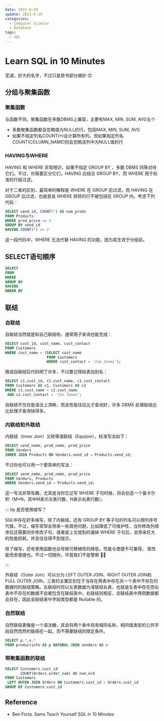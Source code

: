 ```yaml
---
date: 2021-6-29
update: 2021-6-29
categories:
  - Computer Science
  - Datebase
tags:
  - SQL
---
```


# Learn SQL in 10 Minutes

芜湖，好大的名字，不过只是原书部分摘抄 :blush:

## 分组与聚集函数

### 聚集函数

与函数不同，聚集函数在多数DBMS上兼容，主要有MAX, MIN, SUM, AVG五个
- 多数聚集函数都会忽略值为NULL的行，包括MAX, MIN, SUM, AVG
- 如果不指定列名COUNT(*)会计算所有列，但如果指定列名COUNT(COLUMN_NAME)则会忽略该列中为NULL值的行

### HAVING与WHERE

HAVING 和 WHERE 非常相识，如果不指定 GROUP BY ，多数 DBMS 同等对待它们。不过，你需要区分它们，HAVING 应结合 GROUP BY，而 WHERE 用于标准的行级过滤。

对于二者的区别，最简单的解释是 WHERE 在 GROUP 前过滤，而 HAVING 在 GROUP 后过滤，也就是说 WHERE 排除的行不被包括在 GROUP 内。考虑下列代码：

```sql
SELECT vend_id, COUNT(*) AS num_prods
FROM Products
WHERE prod_price >= 4
GROUP BY vend_id
HAVING COUNT(*) >= 2
```

这一段代码中，WHERE 无法代替 HAVING 的功能，因为其生效于分组前。

## SELECT语句顺序

```sql
SELECT
FROM
WHERE
GROUP BY
HAVING
ORDER BY
```

## 联结

### 自联结

自联结当然就是和自己联结啦，通常用子查询也能完成：

```sql
SELECT cust_id, cust_name, cust_contact
FROM Customers
WHERE cust_name = (SELECT cust_name
                   FROM Customers
                   WHERE cust_contact = 'Jim Jones');
```

换成自联结后代码明了许多，不过要记得给表加别名：

```sql
SELECT c1.cust_id, c1.cust_name, c1.cust_contact
FROM Customers AS c1, Customers AS c2
WHERE c1.cust_name = c2.cust_name
 AND c2.cust_contact = 'Jin Jones';
```

自联结不仅仅是语法上清晰，而且性能往往比子查询好，许多 DBMS 处理联结远比处理子查询快得多。

### 内联结和外联结

内联结（Inner Join）又称等值联结（Equijoin），标准写法如下：

```sql
SELECT vend_name, prod_name, prod_price
FROM Vendors
INNER JOIN Products ON Vendors.vend_id = Products.vend_id;
```

不过你也可以用一个更简单的写法：

```sql
SELECT vend_name, prod_name, prod_price
FROM Vendors, Products
WHERE Vendors.vend_id = Products.vend_id;
```

这一写法非常有趣，尤其是当你忘记写 WHERE 子句时候，将会创造一个笛卡尔积（M*N，其中M表示左表行数，N表示右表行数）。

::: tip 是否使用缩写？

SQL中存在好多缩写，除了内联结，还有 GROUP BY 等子句的列名可以用列序号代替。不过，缩写常常会带来一些其他问题，比如降低了可维护性，当你修改列顺序后还需要同步修改子句，或者是上文提到的漏掉 WHERE 子句后，会带来巨大的性能损耗，并且往往得不到提示。

除了缩写，还有使用函数也会导致可移植性的降低，性能与便捷不可兼得， 取性能而舍便捷也。不过一切随你，毕竟我们不是警察 :policeman:

:::

外联结（Outer Join）可以分为 LEFT OUTER JOIN、RIGHT OUTER JOIN和FULL OUTER JOIN，三者的主要区别在于当存在两表中存在另一个表中不存在的数据时的联结策略。左联结时将以左表数据为准联结右表，也就是左表中存在而右表中不存在的数据不会被包含在联结表中，右联结则相反，全联结表中两侧数据都会存在，因此全联结表中字段类型都是 Nullable 的。

### 自然联结

自然联结更像是一个语法糖，其会将两个表中具有相同名称、相同值类型的公共字段自然而然的联结在一起，而不需要联结的限定条件。

```sql
SELECT p.*,v.*
FROM productinfo AS p NATURAL JOIN vendors AS v
```

### 带聚集函数的联结

```sql
SELECT Customers.cust_id
       COUNT(Orders.order_num) AS num_ord
FROM Customers
 LEFT OUTER JOIN Orders ON Customers.cust_id = Orders.cust_id
GROUP BY Customers.cust_id
```

## Reference

- Ben Forta. Sams Teach Yourself SQL in 10 Minutes